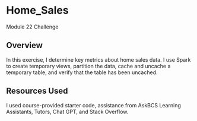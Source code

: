 # Home_Sales
Module 22 Challenge

## Overview
In this exercise, I determine key metrics about home sales data. I use Spark to create temporary views, partition the data, cache and uncache a temporary table, and verify that the table has been uncached. 

## Resources Used
I used course-provided starter code, assistance from AskBCS Learning Assistants, Tutors, Chat GPT, and Stack Overflow.
